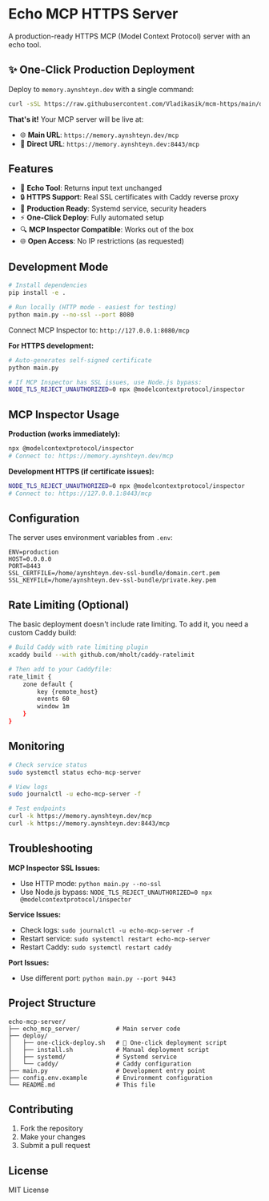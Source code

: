 # Echo MCP HTTPS Server

A production-ready HTTPS MCP (Model Context Protocol) server with an echo tool.

## ✨ One-Click Production Deployment

Deploy to `memory.aynshteyn.dev` with a single command:

```bash
curl -sSL https://raw.githubusercontent.com/Vladikasik/mcm-https/main/deploy/one-click-deploy.sh | sudo bash
```

**That's it!** Your MCP server will be live at:
- 🌐 **Main URL**: `https://memory.aynshteyn.dev/mcp`
- 🔗 **Direct URL**: `https://memory.aynshteyn.dev:8443/mcp`

## Features

- 🔧 **Echo Tool**: Returns input text unchanged
- 🔒 **HTTPS Support**: Real SSL certificates with Caddy reverse proxy
- 🚀 **Production Ready**: Systemd service, security headers
- ⚡ **One-Click Deploy**: Fully automated setup
- 🔍 **MCP Inspector Compatible**: Works out of the box
- 🌐 **Open Access**: No IP restrictions (as requested)

## Development Mode

```bash
# Install dependencies
pip install -e .

# Run locally (HTTP mode - easiest for testing)
python main.py --no-ssl --port 8080
```

Connect MCP Inspector to: `http://127.0.0.1:8080/mcp`

**For HTTPS development:**
```bash
# Auto-generates self-signed certificate
python main.py

# If MCP Inspector has SSL issues, use Node.js bypass:
NODE_TLS_REJECT_UNAUTHORIZED=0 npx @modelcontextprotocol/inspector
```

## MCP Inspector Usage

**Production (works immediately):**
```bash
npx @modelcontextprotocol/inspector
# Connect to: https://memory.aynshteyn.dev/mcp
```

**Development HTTPS (if certificate issues):**
```bash
NODE_TLS_REJECT_UNAUTHORIZED=0 npx @modelcontextprotocol/inspector
# Connect to: https://127.0.0.1:8443/mcp
```

## Configuration

The server uses environment variables from `.env`:

```env
ENV=production
HOST=0.0.0.0
PORT=8443
SSL_CERTFILE=/home/aynshteyn.dev-ssl-bundle/domain.cert.pem
SSL_KEYFILE=/home/aynshteyn.dev-ssl-bundle/private.key.pem
```

## Rate Limiting (Optional)

The basic deployment doesn't include rate limiting. To add it, you need a custom Caddy build:

```bash
# Build Caddy with rate limiting plugin
xcaddy build --with github.com/mholt/caddy-ratelimit

# Then add to your Caddyfile:
rate_limit {
    zone default {
        key {remote_host}
        events 60
        window 1m
    }
}
```

## Monitoring

```bash
# Check service status
sudo systemctl status echo-mcp-server

# View logs
sudo journalctl -u echo-mcp-server -f

# Test endpoints
curl -k https://memory.aynshteyn.dev/mcp
curl -k https://memory.aynshteyn.dev:8443/mcp
```

## Troubleshooting

**MCP Inspector SSL Issues:**
- Use HTTP mode: `python main.py --no-ssl`
- Use Node.js bypass: `NODE_TLS_REJECT_UNAUTHORIZED=0 npx @modelcontextprotocol/inspector`

**Service Issues:**
- Check logs: `sudo journalctl -u echo-mcp-server -f`
- Restart service: `sudo systemctl restart echo-mcp-server`
- Restart Caddy: `sudo systemctl restart caddy`

**Port Issues:**
- Use different port: `python main.py --port 9443`

## Project Structure

```
echo-mcp-server/
├── echo_mcp_server/          # Main server code
├── deploy/
│   ├── one-click-deploy.sh   # 🚀 One-click deployment script
│   ├── install.sh            # Manual deployment script
│   ├── systemd/              # Systemd service
│   └── caddy/                # Caddy configuration
├── main.py                   # Development entry point
├── config.env.example        # Environment configuration
└── README.md                 # This file
```

## Contributing

1. Fork the repository
2. Make your changes
3. Submit a pull request

## License

MIT License 